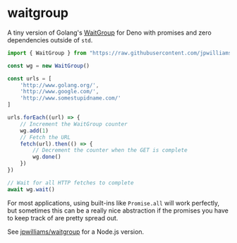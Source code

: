 # waitgroup

A tiny version of Golang's [WaitGroup](https://golang.org/pkg/sync/#WaitGroup) for Deno with promises and zero dependencies outside of `std`.

```ts
import { WaitGroup } from "https://raw.githubusercontent.com/jpwilliams/waitgroup-deno/v1.0.0/mod.ts";

const wg = new WaitGroup()

const urls = [
	'http://www.golang.org/',
	'http://www.google.com/',
	'http://www.somestupidname.com/'
]

urls.forEach((url) => {
	// Increment the WaitGroup counter
	wg.add(1)
	// Fetch the URL
	fetch(url).then(() => {
		// Decrement the counter when the GET is complete
		wg.done()
	})
})

// Wait for all HTTP fetches to complete
await wg.wait()

```

For most applications, using built-ins like `Promise.all` will work perfectly, but sometimes this can be a really nice abstraction if the promises you have to keep track of are pretty spread out.

See [jpwilliams/waitgroup](https://github.com/jpwilliams/waitgroup) for a Node.js version.
